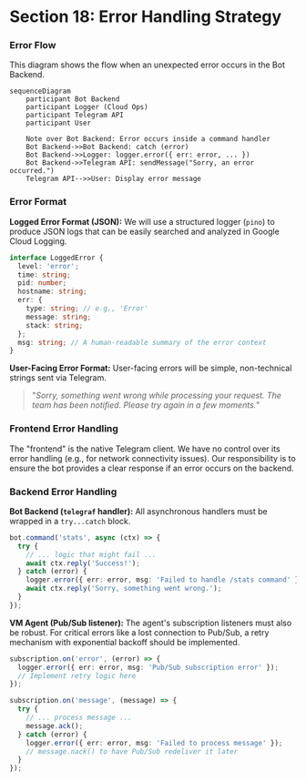 # Section 18: Error Handling Strategy

### Error Flow
This diagram shows the flow when an unexpected error occurs in the Bot Backend.
```mermaid
sequenceDiagram
    participant Bot Backend
    participant Logger (Cloud Ops)
    participant Telegram API
    participant User

    Note over Bot Backend: Error occurs inside a command handler
    Bot Backend->>Bot Backend: catch (error)
    Bot Backend->>Logger: logger.error({ err: error, ... })
    Bot Backend->>Telegram API: sendMessage("Sorry, an error occurred.")
    Telegram API-->>User: Display error message
```

### Error Format

**Logged Error Format (JSON):**
We will use a structured logger (`pino`) to produce JSON logs that can be easily searched and analyzed in Google Cloud Logging.
```typescript
interface LoggedError {
  level: 'error';
  time: string;
  pid: number;
  hostname: string;
  err: {
    type: string; // e.g., 'Error'
    message: string;
    stack: string;
  };
  msg: string; // A human-readable summary of the error context
}
```

**User-Facing Error Format:**
User-facing errors will be simple, non-technical strings sent via Telegram.
> "_Sorry, something went wrong while processing your request. The team has been notified. Please try again in a few moments._"

### Frontend Error Handling
The "frontend" is the native Telegram client. We have no control over its error handling (e.g., for network connectivity issues). Our responsibility is to ensure the bot provides a clear response if an error occurs on the backend.

### Backend Error Handling

**Bot Backend (`telegraf` handler):**
All asynchronous handlers must be wrapped in a `try...catch` block.
```typescript
bot.command('stats', async (ctx) => {
  try {
    // ... logic that might fail ...
    await ctx.reply('Success!');
  } catch (error) {
    logger.error({ err: error, msg: 'Failed to handle /stats command' });
    await ctx.reply('Sorry, something went wrong.');
  }
});
```

**VM Agent (Pub/Sub listener):**
The agent's subscription listeners must also be robust. For critical errors like a lost connection to Pub/Sub, a retry mechanism with exponential backoff should be implemented.
```typescript
subscription.on('error', (error) => {
  logger.error({ err: error, msg: 'Pub/Sub subscription error' });
  // Implement retry logic here
});

subscription.on('message', (message) => {
  try {
    // ... process message ...
    message.ack();
  } catch (error) {
    logger.error({ err: error, msg: 'Failed to process message' });
    // message.nack() to have Pub/Sub redeliver it later
  }
});
```
